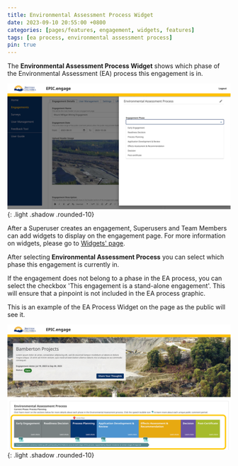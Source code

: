 ```yaml
---
title: Environmental Assessment Process Widget
date: 2023-09-10 20:55:00 +0800
categories: [pages/features, engagement, widgets, features]
tags: [ea process, environmental assessment process]
pin: true
---
```

The **Environmental Assessment Process Widget** shows which phase of the Environmental Assessment (EA) process this engagement is in. 

![EA Process Phase](/assets/UserGuideImages/Images/environmental-assessment-process-widget/environmental-assessment-process-widget-ea-phase-widget.png){: .light .shadow .rounded-10}

After a Superuser creates an engagement, Superusers and Team Members can add widgets to display on the engagement page. For more information on widgets, please go to [Widgets' page](/met-guide/posts/widgets/).

After selecting **Environmental Assessment Process** you can select which phase this engagement is currently in.

If the engagement does not belong to a phase in the EA process, you can select the checkbox 'This engagement is a stand-alone engagement'. This will ensure that a pinpoint is not included in the EA process graphic. 

This is an example of the EA Process Widget on the page as the public will see it.

![EA Process Widget](/assets/UserGuideImages/Images/environmental-assessment-process-widget/environmental-assessment-process-widget-ea-process-graphic.png){: .light .shadow .rounded-10}

